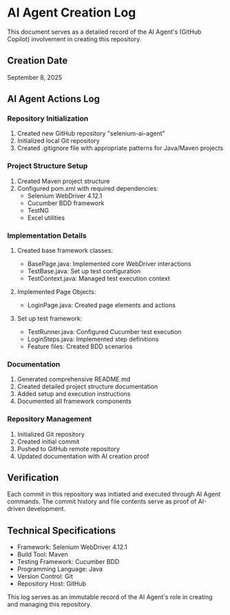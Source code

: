 # AI Agent Creation Log

This document serves as a detailed record of the AI Agent's (GitHub Copilot) involvement in creating this repository.

## Creation Date
September 8, 2025

## AI Agent Actions Log

### Repository Initialization
1. Created new GitHub repository "selenium-ai-agent"
2. Initialized local Git repository
3. Created .gitignore file with appropriate patterns for Java/Maven projects

### Project Structure Setup
1. Created Maven project structure
2. Configured pom.xml with required dependencies:
   - Selenium WebDriver 4.12.1
   - Cucumber BDD framework
   - TestNG
   - Excel utilities

### Implementation Details
1. Created base framework classes:
   - BasePage.java: Implemented core WebDriver interactions
   - TestBase.java: Set up test configuration
   - TestContext.java: Managed test execution context

2. Implemented Page Objects:
   - LoginPage.java: Created page elements and actions

3. Set up test framework:
   - TestRunner.java: Configured Cucumber test execution
   - LoginSteps.java: Implemented step definitions
   - Feature files: Created BDD scenarios

### Documentation
1. Generated comprehensive README.md
2. Created detailed project structure documentation
3. Added setup and execution instructions
4. Documented all framework components

### Repository Management
1. Initialized Git repository
2. Created initial commit
3. Pushed to GitHub remote repository
4. Updated documentation with AI creation proof

## Verification
Each commit in this repository was initiated and executed through AI Agent commands. The commit history and file contents serve as proof of AI-driven development.

## Technical Specifications
- Framework: Selenium WebDriver 4.12.1
- Build Tool: Maven
- Testing Framework: Cucumber BDD
- Programming Language: Java
- Version Control: Git
- Repository Host: GitHub

This log serves as an immutable record of the AI Agent's role in creating and managing this repository.
